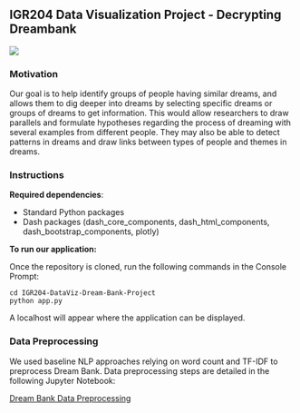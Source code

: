 ## IGR204 Data Visualization Project - Decrypting Dreambank

![](https://i.kym-cdn.com/photos/images/original/000/531/557/a88.jpg)

### Motivation

Our goal is to help  identify groups of people having similar dreams, and allows them to dig deeper into dreams by selecting specific dreams or groups of dreams to get information. This would allow researchers to draw parallels and formulate hypotheses regarding the process of dreaming with several examples from different people. They may also be able to detect patterns in dreams and draw links between types of people and themes in dreams.

### Instructions

**Required dependencies**:

- Standard Python packages
- Dash packages (dash_core_components, dash_html_components, dash_bootstrap_components, plotly)

**To run our application:**

Once the repository is cloned, run the following commands in the Console Prompt:

```console
cd IGR204-DataViz-Dream-Bank-Project
python app.py
```

A localhost will appear where the application can be displayed.

### Data Preprocessing 

We used baseline NLP approaches relying on word count and TF-IDF to preprocess Dream Bank. Data preprocessing steps are detailed in the following Jupyter Notebook:

[Dream Bank Data Preprocessing](https://nbviewer.jupyter.org/github/SJD1882/IGR204-DataViz-Dream-Bank-Project/blob/master/notebooks/Dream_Bank_Data_Preprocessing.ipynb)
